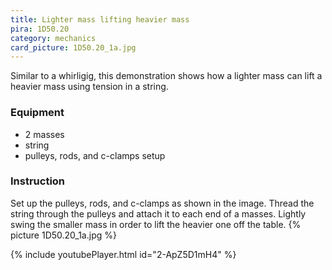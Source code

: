 ```yaml
---
title: Lighter mass lifting heavier mass
pira: 1D50.20
category: mechanics
card_picture: 1D50.20_1a.jpg
---
```


Similar to a whirligig, this demonstration shows how a lighter mass can lift a heavier mass using tension in a string.

### Equipment ###
- 2 masses
- string
- pulleys, rods, and c-clamps setup

### Instruction ###
Set up the pulleys, rods, and c-clamps as shown in the image. Thread the string through the pulleys and attach it to each end of a masses. Lightly swing the smaller mass in order to lift the heavier one off the table.
{% picture 1D50.20_1a.jpg %}

{% include youtubePlayer.html id="2-ApZ5D1mH4" %}
